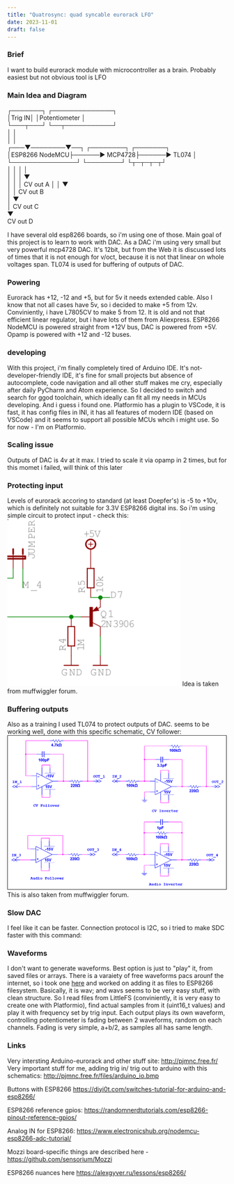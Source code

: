 ```yaml
---
title: "Quatrosync: quad syncable eurorack LFO"
date: 2023-11-01
draft: false
---
```


### Brief
I want to build eurorack module with microcontroller as a brain. Probably easiest but not obvious tool is LFO

### Main Idea and Diagram

┌───────┐ ┌──────────────┐                            
│Trig IN│ │Potentiometer │                            
└───┬───┘ └──┬───────────┘                            
    │        │                                        
    │        │                                        
┌───▼────────▼──┐      ┌────────┐      ┌───────┐      
│ESP8266 NodeMCU├──────► MCP4728├──────► TL074 │      
└───────────────┘      └────────┘      └┬─┬─┬─┬┘      
                                        │ │ │ │       
                                        │ │ │ ▼       
                                        │ │ │ CV out A
                                        │ │ ▼         
                                        │ │ CV out B  
                                        │ ▼           
                                        │ CV out C    
                                        ▼             
                                        CV out D          

I have several old esp8266 boards, so i'm using one of those. Main goal of this project is to learn to work with DAC. As a DAC i'm using very small but very powerful mcp4728 DAC. It's 12bit, but from the Web it is discussed lots of times that it is not enough for v/oct, because it is not that linear on whole voltages span. TL074 is used for buffering of outputs of DAC.


### Powering
Eurorack has +12, -12 and +5, but for 5v it needs extended cable. Also I know that not all cases have 5v, so i decided to make +5 from 12v. Conviniently, i have L7805CV to make 5 from 12. It is old and not that efficient linear regulator, but i have lots of them from Aliexpress. ESP8266 NodeMCU is powered straight from +12V bus, DAC is powered from +5V.
Opamp is powered with +12 and -12 buses.

### developing
With this project, i'm finally completely tired of Arduino IDE. It's not-developer-friendly IDE, it's fine for small projects but absence of autocomplete, code navigation and all other stuff makes me cry, especially after daily PyCharm and Atom experience. So I decided to switch and search for ggod toolchain, which ideally can fit all my needs in MCUs developing.
And i guess i found one. Platformio has a plugin to VSCode, it is fast, it has config files in INI, it has all features of modern IDE (based on VSCode) and it seems to support all possible MCUs whcih i might use.
So for now - I'm on Platformio.

### Scaling issue
Outputs of DAC is 4v at it max. I tried to scale it via opamp in 2 times, but for this momet i failed, will think of this later

### Protecting input
Levels of eurorack accoring to standard (at least Doepfer's) is -5 to +10v, which is definitely not suitable for 3.3V ESP8266 digital ins. So i'm using simple circuit to protect input - check this:
![Broken](img/qs-gatein.png)
Idea is taken from muffwiggler forum.

### Buffering outputs
Also as a training I used TL074 to protect outputs of DAC. seems to be working well, done with this specific schematic, CV follower:
![Broken](img/qs-digitalprotection.png)
This is also taken from muffwiggler forum.

### Slow DAC
I feel like it can be faster. Connection protocol is I2C, so i tried to make SDC faster with this command:

### Waveforms
I don't want to generate waveforms. Best option is just to "play" it, from saved files or arrays. There is a varaiety of free waveforms pacs arounf the internet, so i took one [here](https://www.adventurekid.se/akrt/waveforms/adventure-kid-waveforms/) and worked on adding it as files to ESP8266 filesystem. Basically, it is wav; and wavs seems to be very easy stuff, with clean structure. So I read files from LittleFS (conviniently, it is very easy to create one with Platformio), find actual samples from it (uint16_t values) and play it with frequency set by trig input. Each output plays its own waveform, controlling potentiometer is fading between 2 waveforms, random on each channels. Fading is very simple, a+b/2, as samples all has same length.

### Links
Very intersting Arduino-eurorack and other stuff site:
http://pjmnc.free.fr/
Very important stuff for me, adding trig in/ trig out to arduino with this schematics: http://pjmnc.free.fr/files/arduino_io.bmp

Buttons with ESP8266
https://diyi0t.com/switches-tutorial-for-arduino-and-esp8266/

ESP8266 reference gpios:
https://randomnerdtutorials.com/esp8266-pinout-reference-gpios/

Analog IN for ESP8266:
https://www.electronicshub.org/nodemcu-esp8266-adc-tutorial/

Mozzi board-specific things are described here - https://github.com/sensorium/Mozzi

ESP8266 nuances here
https://alexgyver.ru/lessons/esp8266/
